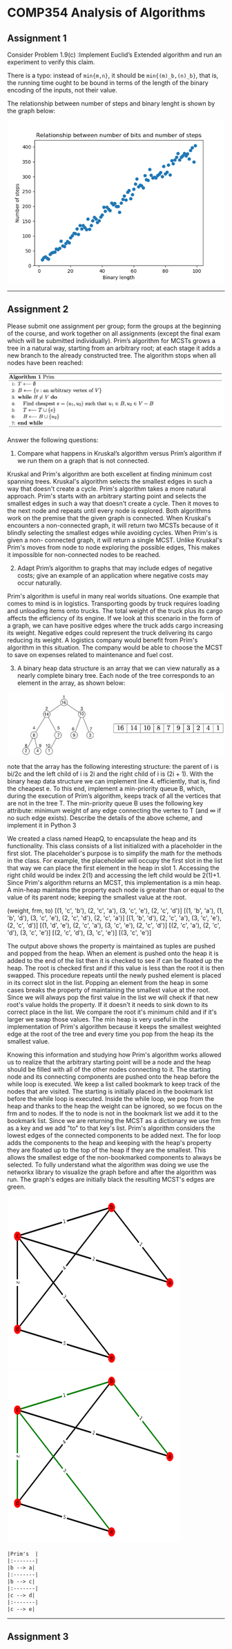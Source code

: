 # COMP354  Analysis of Algorithms

## Assignment 1

Consider Problem 1.9(c) :Implement Euclid’s Extended algorithm and run an experiment to verify this claim.

There is a typo: instead of  ```min{m,n}```, it should be ```min{(m)_b,(n)_b}```, that is, the running time ought to be bound in terms of the length of the binary encoding of the inputs, not their value.

The relationship between number of steps and binary lenght is shown by the graph below:

![Graph](https://github.com/DJones0101/COMP354/blob/master/a1/graph.png)



---

## Assignment 2

Please submit one assignment per group; form the groups at the beginning of the course, and
work together on all assignments (except the final exam which will be submitted individually).
Prim’s algorithm for MCSTs grows a tree in a natural way, starting from an arbitrary root;
at each stage it adds a new branch to the already constructed tree. The algorithm stops when
all nodes have been reached:

![Prim's](https://github.com/DJones0101/COMP354/blob/master/a2/Prims.png)

Answer the following questions:
1. Compare what happens in Kruskal’s algorithm versus Prim’s algorithm if we run them
on a graph that is not connected.

Kruskal and Prim's algorithm are both excellent at finding minimum cost spanning trees. Kruskal's algorithm selects the smallest edges in such a way that doesn't create a cycle. Prim's algorithm takes a more natural approach.  Prim's starts with an arbitrary starting point and selects the smallest edges in such a way that doesn't create a cycle. Then it moves to the next node and repeats until every node is explored.  Both algorithms work on the premise that the given graph is connected. When Kruskal's encounters a non-connected graph, it will return two MCSTs because of it blindly selecting the smallest edges while avoiding cycles. When Prim's is given a non- connected graph, it will return a single MCST. Unlike Kruskal's Prim's moves from node to node exploring the possible edges, This makes it impossible for non-connected nodes to be reached.

2. Adapt Prim’s algorithm to graphs that may include edges of negative costs; give an
example of an application where negative costs may occur naturally.

Prim's algorithm is useful in many real worlds situations. One example that comes to mind is in logistics. Transporting goods by truck requires loading and unloading items onto trucks. The total weight of the truck plus its cargo affects the efficiency of its engine. If we look at this scenario in the form of a graph, we can have positive edges where the truck adds cargo increasing its weight. Negative edges could represent the truck delivering its cargo reducing its weight. A logistics company would benefit from Prim's algorithm in this situation. The company would be able to choose the MCST to save on expenses related to maintenance and fuel cost.


3. A binary heap data structure is an array that we can view naturally as a nearly complete
binary tree. Each node of the tree corresponds to an element in the array, as shown
below:

![Heap](https://github.com/DJones0101/COMP354/blob/master/a2/heap.png)

note that the array has the following interesting structure: the parent of i is bi/2c and
the left child of i is 2i and the right child of i is (2i + 1).
With the binary heap data structure we can implement line 4. efficiently, that is, find
the cheapest e. To this end, implement a min-priority queue B, which, during the
execution of Prim’s algorithm, keeps track of all the vertices that are not in the tree
T. The min-priority queue B uses the following key attribute: minimum weight of any
edge connecting the vertex to T (and ∞ if no such edge exists).
Describe the details of the above scheme, and implement it in Python 3


We created a class named HeapQ, to encapsulate the heap and its functionality. This class consists of a list initialized with a placeholder in the first slot.  The placeholder's purpose is to simplify the math for the methods in the class. For example, the placeholder will occupy the first slot in the list that way we can place the first element in the heap in slot 1. Accessing the right child would be index 2(1) and accessing the left child would be 2(1)+1. Since Prim's algorithm returns an MCST, this implementation is a min heap. A min-heap maintains the property each node is greater than or equal to the value of its parent node; keeping the smallest value at the root. 

(weight, frm, to)
[(1, 'c', 'b'), (2, 'c', 'a'), (3, 'c', 'e'), (2, 'c', 'd')]
[(1, 'b', 'a'), (1, 'b', 'd'), (3, 'c', 'e'), (2, 'c', 'd'), (2, 'c', 'a')]
[(1, 'b', 'd'), (2, 'c', 'a'), (3, 'c', 'e'), (2, 'c', 'd')]
[(1, 'd', 'e'), (2, 'c', 'a'), (3, 'c', 'e'), (2, 'c', 'd')]
[(2, 'c', 'a'), (2, 'c', 'd'), (3, 'c', 'e')]
[(2, 'c', 'd'), (3, 'c', 'e')]
[(3, 'c', 'e')]

The output above shows the property is maintained as tuples are pushed and popped from the heap. When an element is pushed onto the heap it is added to the end of the list then it is checked to see if can be floated up the heap. The root is checked first and if this value is less than the root it is then swapped. This procedure repeats until the newly pushed element is placed in its correct slot in the list. Popping an element from the heap in some cases breaks the property of maintaining the smallest value at the root. Since we will always pop the first value in the list we will check if that new root's value holds the property. If it doesn't it needs to sink down to its correct place in the list.  We compare the root it's minimum child and if it's larger we swap those values. The min heap is very useful in the implementation of Prim's algorithm because it keeps the smallest weighted edge at the root of the tree and every time you pop from the heap its the smallest value.  

Knowing this information and studying how Prim's algorithm works allowed us to realize that the arbitrary starting point will be a node and the heap should be filled with all of the other nodes connecting to it. The starting node and its connecting components are pushed onto the heap before the while loop is executed. We keep a list called bookmark to keep track of the nodes that are visited. The starting is initially placed in the bookmark list before the while loop is executed. Inside the while loop, we pop from the heap and thanks to the heap the weight can be ignored, so we focus on the frm and to nodes. If the to node is not in the bookmark list we add it to the bookmark list. Since we are returning the MCST as a dictionary we use frm as a key and we add "to" to that key's list.  Prim's algorithm considers the lowest edges of the connected components to be added next. The for loop adds the components to the heap and keeping with the heap's property they are floated up to the top of the heap if they are the smallest. This allows the smallest edge of the non-bookmarked components to always be selected. 
To fully understand what the algorithm was doing we use the networkx library to visualize the graph before and after the algorithm was run. The graph's edges are initially black the resulting MCST's edges are green.

<img src="https://github.com/DJones0101/COMP354/blob/master/a2/graph.png" width="400" height="400"> <img src="https://github.com/DJones0101/COMP354/blob/master/a2/p.png" width="400" height="400">

	|Prim's  | 
	|:-------|  
	|b --> a|
	|:-------|
	|b --> c|
	|:-------|
	|c --> d|
	|:-------|
	|c --> e|
	








---
## Assignment 3

